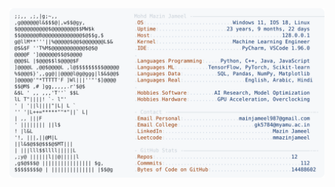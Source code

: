 <picture>
  <source srcset="https://raw.githubusercontent.com/mmazinjameel/mmazinjameel/main/dark_mode.svg?v=1756289439" media="(prefers-color-scheme: dark)">
  <img src="https://raw.githubusercontent.com/mmazinjameel/mmazinjameel/main/light_mode.svg?v=1756289439">
</picture>
